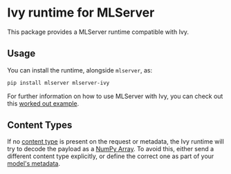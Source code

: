 # Ivy runtime for MLServer

This package provides a MLServer runtime compatible with Ivy.

## Usage

You can install the runtime, alongside `mlserver`, as:

```bash
pip install mlserver mlserver-ivy
```

For further information on how to use MLServer with Ivy, you can check
out this [worked out example](../../docs/examples/ivy/README.md).

## Content Types

If no [content type](../../docs/user-guide/content-type) is present on the
request or metadata, the Ivy runtime will try to decode the payload as
a [NumPy Array](../../docs/user-guide/content-type).
To avoid this, either send a different content type explicitly, or define the
correct one as part of your [model's
metadata](../../docs/reference/model-settings).
